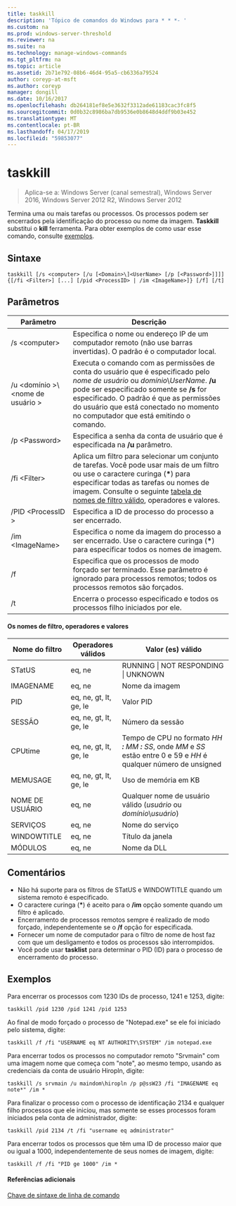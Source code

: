 ```yaml
---
title: taskkill
description: 'Tópico de comandos do Windows para * * *- '
ms.custom: na
ms.prod: windows-server-threshold
ms.reviewer: na
ms.suite: na
ms.technology: manage-windows-commands
ms.tgt_pltfrm: na
ms.topic: article
ms.assetid: 2b71e792-08b6-46d4-95a5-cb6336a79524
author: coreyp-at-msft
ms.author: coreyp
manager: dongill
ms.date: 10/16/2017
ms.openlocfilehash: db264181ef8e5e3632f3312ade61183cac3fc8f5
ms.sourcegitcommit: 0d0b32c8986ba7db9536e0b8648d4ddf9b03e452
ms.translationtype: MT
ms.contentlocale: pt-BR
ms.lasthandoff: 04/17/2019
ms.locfileid: "59853077"
---
```

# <a name="taskkill"></a>taskkill

>Aplica-se a: Windows Server (canal semestral), Windows Server 2016, Windows Server 2012 R2, Windows Server 2012

Termina uma ou mais tarefas ou processos. Os processos podem ser encerrados pela identificação do processo ou nome da imagem. **Taskkill** substitui o **kill** ferramenta.
Para obter exemplos de como usar esse comando, consulte [exemplos](#BKMK_examples).

## <a name="syntax"></a>Sintaxe
```
taskkill [/s <computer> [/u [<Domain>\]<UserName> [/p [<Password>]]]] {[/fi <Filter>] [...] [/pid <ProcessID> | /im <ImageName>]} [/f] [/t]
```
## <a name="parameters"></a>Parâmetros
|Parâmetro|Descrição|
|-------|--------|
|/s \<computer>|Especifica o nome ou endereço IP de um computador remoto (não use barras invertidas). O padrão é o computador local.|
|/u \<domínio >\\\<nome de usuário >|Executa o comando com as permissões de conta do usuário que é especificado pelo *nome de usuário* ou *domínio*\\*UserName*. **/u** pode ser especificado somente se **/s** for especificado. O padrão é que as permissões do usuário que está conectado no momento no computador que está emitindo o comando.|
|/p \<Password>|Especifica a senha da conta de usuário que é especificada na **/u** parâmetro.|
|/fi \<Filter>|Aplica um filtro para selecionar um conjunto de tarefas. Você pode usar mais de um filtro ou use o caractere curinga (**\***) para especificar todas as tarefas ou nomes de imagem. Consulte o seguinte [tabela de nomes de filtro válido](#BKMK_table), operadores e valores.|
|/PID \<ProcessID >|Especifica a ID de processo do processo a ser encerrado.|
|/im \<ImageName>|Especifica o nome da imagem do processo a ser encerrado. Use o caractere curinga (**\***) para especificar todos os nomes de imagem.|
|/f|Especifica que os processos de modo forçado ser terminado. Esse parâmetro é ignorado para processos remotos; todos os processos remotos são forçados.|
|/t|Encerra o processo especificado e todos os processos filho iniciados por ele.|

#### <a name="BKMK_table"></a>Os nomes de filtro, operadores e valores
|Nome do filtro|Operadores válidos|Valor (es) válido|
|--------|----------|----------|
|STatUS|eq, ne|RUNNING &#124; NOT RESPONDING &#124; UNKNOWN|
|IMAGENAME|eq, ne|Nome da imagem|
|PID|eq, ne, gt, lt, ge, le|Valor PID|
|SESSÃO|eq, ne, gt, lt, ge, le|Número da sessão|
|CPUtime|eq, ne, gt, lt, ge, le|Tempo de CPU no formato *HH ***:*** MM ***:*** SS*, onde *MM* e *SS* estão entre 0 e 59 e *HH* é qualquer número de unsigned|
|MEMUSAGE|eq, ne, gt, lt, ge, le|Uso de memória em KB|
|NOME DE USUÁRIO|eq, ne|Qualquer nome de usuário válido (*usuário* ou *domínio*\\*usuário*)|
|SERVIÇOS|eq, ne|Nome do serviço|
|WINDOWTITLE|eq, ne|Título da janela|
|MÓDULOS|eq, ne|Nome da DLL|

## <a name="remarks"></a>Comentários
* Não há suporte para os filtros de STatUS e WINDOWTITLE quando um sistema remoto é especificado.
* O caractere curinga (**\***) é aceito para o **/im** opção somente quando um filtro é aplicado.
* Encerramento de processos remotos sempre é realizado de modo forçado, independentemente se o **/f** opção for especificada.
* Fornecer um nome de computador para o filtro de nome de host faz com que um desligamento e todos os processos são interrompidos.
* Você pode usar **tasklist** para determinar o PID (ID) para o processo de encerramento do processo.

## <a name="examples"></a>Exemplos
Para encerrar os processos com 1230 IDs de processo, 1241 e 1253, digite:
```
taskkill /pid 1230 /pid 1241 /pid 1253
```
Ao final de modo forçado o processo de "Notepad.exe" se ele foi iniciado pelo sistema, digite:
```
taskkill /f /fi "USERNAME eq NT AUTHORITY\SYSTEM" /im notepad.exe
```
Para encerrar todos os processos no computador remoto "Srvmain" com uma imagem nome que começa com "note", ao mesmo tempo, usando as credenciais da conta de usuário Hiropln, digite:
```
taskkill /s srvmain /u maindom\hiropln /p p@ssW23 /fi "IMAGENAME eq note*" /im *
```
Para finalizar o processo com o processo de identificação 2134 e qualquer filho processos que ele iniciou, mas somente se esses processos foram iniciados pela conta de administrador, digite:
```
taskkill /pid 2134 /t /fi "username eq administrator"
```
Para encerrar todos os processos que têm uma ID de processo maior que ou igual a 1000, independentemente de seus nomes de imagem, digite:
```
taskkill /f /fi "PID ge 1000" /im *
```

#### <a name="additional-references"></a>Referências adicionais
[Chave de sintaxe de linha de comando](command-line-syntax-key.md)
